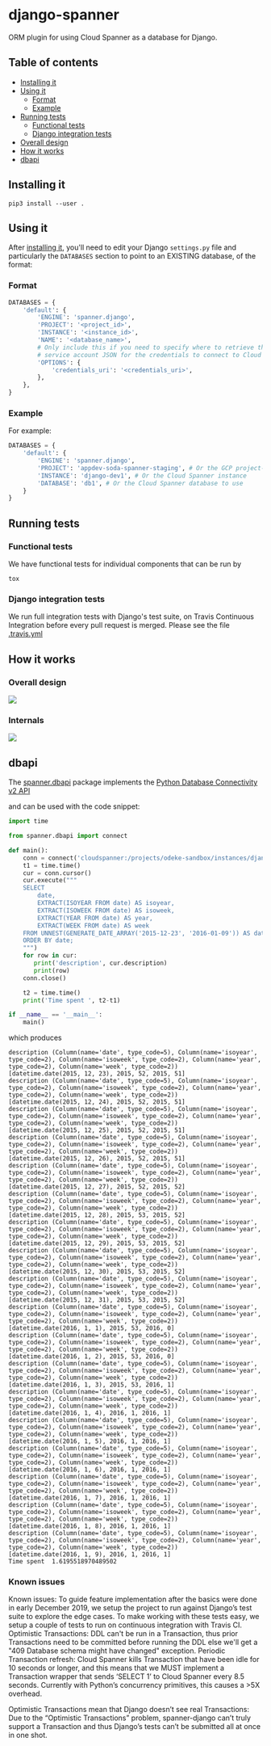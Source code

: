 # django-spanner
ORM plugin for using Cloud Spanner as a database for Django.

## Table of contents
- [Installing it](#installing-it)
- [Using it](#using-it)
    - [Format](#format)
    - [Example](#example)
- [Running tests](#running-tests)
    - [Functional tests](#functional-tests)
    - [Django integration tests](#django-integration-tests)
- [Overall design](#overall-design)
- [How it works](#how-it-works)
- [dbapi](#dbapi)

## Installing it
```shell
pip3 install --user .
```

## Using it
After [installing it](#installing-it), you'll need to edit your Django `settings.py` file
and particularly the `DATABASES` section to point to an EXISTING database, of the format:

### Format

```python
DATABASES = {
    'default': {
        'ENGINE': 'spanner.django',
        'PROJECT': '<project_id>',
        'INSTANCE': '<instance_id>',
        'NAME': '<database_name>',
        # Only include this if you need to specify where to retrieve the
        # service account JSON for the credentials to connect to Cloud Spanner.
        'OPTIONS': {
            'credentials_uri': '<credentials_uri>',
        },
    },
}
```

### Example
For example:

```python
DATABASES = {
    'default': {
        'ENGINE': 'spanner.django',
        'PROJECT': 'appdev-soda-spanner-staging', # Or the GCP project-id
        'INSTANCE': 'django-dev1', # Or the Cloud Spanner instance
        'DATABASE': 'db1', # Or the Cloud Spanner database to use
    }
}
```

## Running tests

### Functional tests
We have functional tests for individual components that can be run by
```shell
tox
```

### Django integration tests
We run full integration tests with Django's test suite, on Travis Continuous Integration before every
pull request is merged. Please see the file [.travis.yml](./.travis.yml)

## How it works

### Overall design
![](./assets/spanner-django.png)

### Internals
![](./assets/spanner-django-internals.png)

## dbapi

The [spanner.dbapi](./spanner/django) package implements the [Python Database Connectivity v2 API](https://www.python.org/dev/peps/pep-0249/)

and can be used with the code snippet:

```python
import time

from spanner.dbapi import connect

def main():
    conn = connect('cloudspanner:/projects/odeke-sandbox/instances/django-dev1/databases/db1')
    t1 = time.time()
    cur = conn.cursor()
    cur.execute("""
    SELECT
        date,
        EXTRACT(ISOYEAR FROM date) AS isoyear,
        EXTRACT(ISOWEEK FROM date) AS isoweek,
        EXTRACT(YEAR FROM date) AS year,
        EXTRACT(WEEK FROM date) AS week
    FROM UNNEST(GENERATE_DATE_ARRAY('2015-12-23', '2016-01-09')) AS date
    ORDER BY date;
    """)
    for row in cur:
       print('description', cur.description)
       print(row)
    conn.close()

    t2 = time.time()
    print('Time spent ', t2-t1)

if __name__ == '__main__':
    main()
````

which produces

```shell
description (Column(name='date', type_code=5), Column(name='isoyear', type_code=2), Column(name='isoweek', type_code=2), Column(name='year', type_code=2), Column(name='week', type_code=2))
[datetime.date(2015, 12, 23), 2015, 52, 2015, 51]
description (Column(name='date', type_code=5), Column(name='isoyear', type_code=2), Column(name='isoweek', type_code=2), Column(name='year', type_code=2), Column(name='week', type_code=2))
[datetime.date(2015, 12, 24), 2015, 52, 2015, 51]
description (Column(name='date', type_code=5), Column(name='isoyear', type_code=2), Column(name='isoweek', type_code=2), Column(name='year', type_code=2), Column(name='week', type_code=2))
[datetime.date(2015, 12, 25), 2015, 52, 2015, 51]
description (Column(name='date', type_code=5), Column(name='isoyear', type_code=2), Column(name='isoweek', type_code=2), Column(name='year', type_code=2), Column(name='week', type_code=2))
[datetime.date(2015, 12, 26), 2015, 52, 2015, 51]
description (Column(name='date', type_code=5), Column(name='isoyear', type_code=2), Column(name='isoweek', type_code=2), Column(name='year', type_code=2), Column(name='week', type_code=2))
[datetime.date(2015, 12, 27), 2015, 52, 2015, 52]
description (Column(name='date', type_code=5), Column(name='isoyear', type_code=2), Column(name='isoweek', type_code=2), Column(name='year', type_code=2), Column(name='week', type_code=2))
[datetime.date(2015, 12, 28), 2015, 53, 2015, 52]
description (Column(name='date', type_code=5), Column(name='isoyear', type_code=2), Column(name='isoweek', type_code=2), Column(name='year', type_code=2), Column(name='week', type_code=2))
[datetime.date(2015, 12, 29), 2015, 53, 2015, 52]
description (Column(name='date', type_code=5), Column(name='isoyear', type_code=2), Column(name='isoweek', type_code=2), Column(name='year', type_code=2), Column(name='week', type_code=2))
[datetime.date(2015, 12, 30), 2015, 53, 2015, 52]
description (Column(name='date', type_code=5), Column(name='isoyear', type_code=2), Column(name='isoweek', type_code=2), Column(name='year', type_code=2), Column(name='week', type_code=2))
[datetime.date(2015, 12, 31), 2015, 53, 2015, 52]
description (Column(name='date', type_code=5), Column(name='isoyear', type_code=2), Column(name='isoweek', type_code=2), Column(name='year', type_code=2), Column(name='week', type_code=2))
[datetime.date(2016, 1, 1), 2015, 53, 2016, 0]
description (Column(name='date', type_code=5), Column(name='isoyear', type_code=2), Column(name='isoweek', type_code=2), Column(name='year', type_code=2), Column(name='week', type_code=2))
[datetime.date(2016, 1, 2), 2015, 53, 2016, 0]
description (Column(name='date', type_code=5), Column(name='isoyear', type_code=2), Column(name='isoweek', type_code=2), Column(name='year', type_code=2), Column(name='week', type_code=2))
[datetime.date(2016, 1, 3), 2015, 53, 2016, 1]
description (Column(name='date', type_code=5), Column(name='isoyear', type_code=2), Column(name='isoweek', type_code=2), Column(name='year', type_code=2), Column(name='week', type_code=2))
[datetime.date(2016, 1, 4), 2016, 1, 2016, 1]
description (Column(name='date', type_code=5), Column(name='isoyear', type_code=2), Column(name='isoweek', type_code=2), Column(name='year', type_code=2), Column(name='week', type_code=2))
[datetime.date(2016, 1, 5), 2016, 1, 2016, 1]
description (Column(name='date', type_code=5), Column(name='isoyear', type_code=2), Column(name='isoweek', type_code=2), Column(name='year', type_code=2), Column(name='week', type_code=2))
[datetime.date(2016, 1, 6), 2016, 1, 2016, 1]
description (Column(name='date', type_code=5), Column(name='isoyear', type_code=2), Column(name='isoweek', type_code=2), Column(name='year', type_code=2), Column(name='week', type_code=2))
[datetime.date(2016, 1, 7), 2016, 1, 2016, 1]
description (Column(name='date', type_code=5), Column(name='isoyear', type_code=2), Column(name='isoweek', type_code=2), Column(name='year', type_code=2), Column(name='week', type_code=2))
[datetime.date(2016, 1, 8), 2016, 1, 2016, 1]
description (Column(name='date', type_code=5), Column(name='isoyear', type_code=2), Column(name='isoweek', type_code=2), Column(name='year', type_code=2), Column(name='week', type_code=2))
[datetime.date(2016, 1, 9), 2016, 1, 2016, 1]
Time spent  1.6195518970489502
```

### Known issues
Known issues:
To guide feature implementation after the basics were done in early December 2019, we setup the project to run against Django’s test suite to explore the edge cases. To make working with these tests easy, we setup a couple of tests to run on continuous integration with Travis CI.
Optimistic Transactions:
DDL can't be run in a Transaction, thus prior Transactions need to be committed before running the DDL else we'll get a "409 Database schema might have changed" exception.
Periodic Transaction refresh:
Cloud Spanner kills Transaction that have been idle for 10 seconds or longer, and this means that we MUST implement a Transaction wrapper that sends ‘SELECT 1’ to Cloud Spanner every 8.5 seconds. Currently with Python’s concurrency primitives, this causes a >5X overhead.

Optimistic Transactions mean that Django doesn’t see real Transactions:
Due to the “Optimistic Transactions” problem, spanner-django can’t truly support a Transaction and thus Django’s tests can’t be submitted all at once in one shot.


